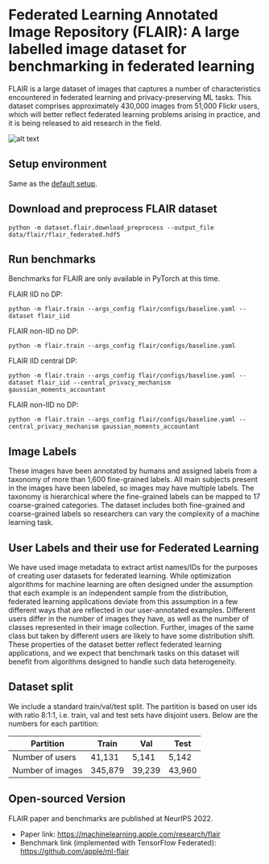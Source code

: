 # Federated Learning Annotated Image Repository (FLAIR): A large labelled image dataset for benchmarking in federated learning

FLAIR is a large dataset of images that captures a number of characteristics encountered in federated learning and privacy-preserving ML tasks. 
This dataset comprises approximately 430,000 images from 51,000 Flickr users, which will better reflect federated learning problems arising in practice, and it is being released to aid research in the field.

![alt text](images/FLAIR_sample.jpeg)


## Setup environment

Same as the [default setup](../README.md).

## Download and preprocess FLAIR dataset

```
python -m dataset.flair.download_preprocess --output_file data/flair/flair_federated.hdf5
```

## Run benchmarks

Benchmarks for FLAIR are only available in PyTorch at this time.

FLAIR IID no DP:
```
python -m flair.train --args_config flair/configs/baseline.yaml --dataset flair_iid
```
FLAIR non-IID no DP:
```
python -m flair.train --args_config flair/configs/baseline.yaml
```
FLAIR IID central DP:
```
python -m flair.train --args_config flair/configs/baseline.yaml --dataset flair_iid --central_privacy_mechanism gaussian_moments_accountant 
```
FLAIR non-IID no DP:
```
python -m flair.train --args_config flair/configs/baseline.yaml --central_privacy_mechanism gaussian_moments_accountant 
```

## Image Labels
These images have been annotated by humans and assigned labels from a taxonomy of more than 1,600 fine-grained labels. 
All main subjects present in the images have been labeled, so images may have multiple labels. 
The taxonomy is hierarchical where the fine-grained labels can be mapped to 17 coarse-grained categories.
The dataset includes both fine-grained and coarse-grained labels so researchers can vary the complexity of a machine learning task.

## User Labels and their use for Federated Learning
We have used image metadata to extract artist names/IDs for the purposes of creating user datasets for federated learning. 
While optimization algorithms for machine learning are often designed under the assumption that each example is an independent sample from the distribution, federated learning applications deviate from this assumption in a few different ways that are reflected in our user-annotated examples. 
Different users differ in the number of images they have, as well as the number of classes represented in their image collection. 
Further, images of the same class but taken by different users are likely to have some distribution shift. 
These properties of the dataset better reflect federated learning applications, and we expect that benchmark tasks on this dataset will benefit from algorithms designed to handle such data heterogeneity.

## Dataset split
We include a standard train/val/test split.
The partition is based on user ids with ratio 8:1:1, i.e. train, val and test sets have disjoint users.
Below are the numbers for each partition:

| Partition        | Train   | Val    | Test   |
| ---------------- | ------- | ------ | ------ |
| Number of users  | 41,131  | 5,141  | 5,142  |
| Number of images | 345,879 | 39,239 | 43,960 |


## Open-sourced Version
FLAIR paper and benchmarks are published at NeurIPS 2022.
* Paper link: https://machinelearning.apple.com/research/flair
* Benchmark link (implemented with TensorFlow Federated): https://github.com/apple/ml-flair
